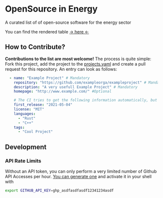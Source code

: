 # OpenSource in Energy

A curated list of of open-source software for the energy sector

You can find the rendered table [-> here <-](https://oss-in-energy.github.io/oss-in-energy/)

## How to Contribute?

**Contributions to the list are most welcome!**
The process is quite simple: Fork this project, add the project to the [projects.yaml](projects.yaml) and create a pull request for this repository.
An entry can look as follows:

```yaml
  - name: "Example Project" # Mandatory
    repository: "https://github.com/exampleorga/exampleproject" # Mandatory
    description: "A very usefull Example Project" # Mandatory
    homepage: "http://www.example.com/" #Optional

    # The CI tries to get the following information automatically, but they can also be provided manually
    first_release: "2021-05-04"
    license: "MIT"
    languages:
      - "Rust"
      - "C++"
    tags:
      - "Cool Project"
```

## Development

### API Rate Limits

Without an API token, you can only perform a very limited number of Github API Accesses per hour.
[You can generate one](https://docs.github.com/en/github/authenticating-to-github/keeping-your-account-and-data-secure/creating-a-personal-access-token) and activate it in your shell with
```bash
export GITHUB_API_KEY=ghp_asdfasdfasdf12341234asdf
```
